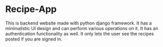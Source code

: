 # Recipe-App
This is backend website made with python django framework. It has a minimalistic UI design and can perform various operations on it. It has an authentication functionality as well. It only lets the user see the recipes posted if you are signed in.
